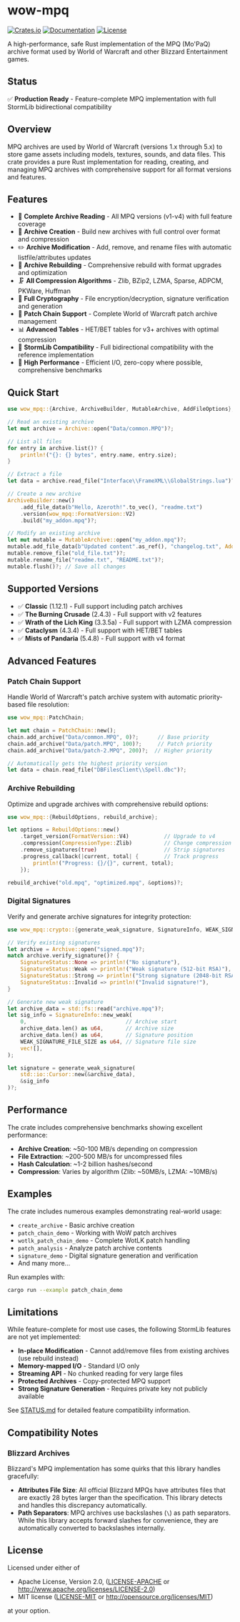 # wow-mpq

[![Crates.io](https://img.shields.io/crates/v/wow-mpq.svg)](https://crates.io/crates/wow-mpq)
[![Documentation](https://docs.rs/wow-mpq/badge.svg)](https://docs.rs/wow-mpq)
[![License](https://img.shields.io/crates/l/wow-mpq.svg)](https://github.com/wowemulation-dev/warcraft-rs#license)

A high-performance, safe Rust implementation of the MPQ (Mo'PaQ) archive format
used by World of Warcraft and other Blizzard Entertainment games.

## Status

✅ **Production Ready** - Feature-complete MPQ implementation with full StormLib bidirectional compatibility

## Overview

MPQ archives are used by World of Warcraft (versions 1.x through 5.x) to store
game assets including models, textures, sounds, and data files. This crate provides
a pure Rust implementation for reading, creating, and managing MPQ archives with
comprehensive support for all format versions and features.

## Features

- 📖 **Complete Archive Reading** - All MPQ versions (v1-v4) with full feature coverage
- 🔨 **Archive Creation** - Build new archives with full control over format and compression
- ✏️ **Archive Modification** - Add, remove, and rename files with automatic listfile/attributes updates
- 🔧 **Archive Rebuilding** - Comprehensive rebuild with format upgrades and optimization
- 🗜️ **All Compression Algorithms** - Zlib, BZip2, LZMA, Sparse, ADPCM, PKWare, Huffman
- 🔐 **Full Cryptography** - File encryption/decryption, signature verification and generation
- 🔗 **Patch Chain Support** - Complete World of Warcraft patch archive management
- 📊 **Advanced Tables** - HET/BET tables for v3+ archives with optimal compression
- 🤝 **StormLib Compatibility** - Full bidirectional compatibility with the reference implementation
- 🚀 **High Performance** - Efficient I/O, zero-copy where possible, comprehensive benchmarks

## Quick Start

```rust
use wow_mpq::{Archive, ArchiveBuilder, MutableArchive, AddFileOptions};

// Read an existing archive
let mut archive = Archive::open("Data/common.MPQ")?;

// List all files
for entry in archive.list()? {
    println!("{}: {} bytes", entry.name, entry.size);
}

// Extract a file
let data = archive.read_file("Interface\\FrameXML\\GlobalStrings.lua")?;

// Create a new archive
ArchiveBuilder::new()
    .add_file_data(b"Hello, Azeroth!".to_vec(), "readme.txt")
    .version(wow_mpq::FormatVersion::V2)
    .build("my_addon.mpq")?;

// Modify an existing archive
let mut mutable = MutableArchive::open("my_addon.mpq")?;
mutable.add_file_data(b"Updated content".as_ref(), "changelog.txt", AddFileOptions::default())?;
mutable.remove_file("old_file.txt")?;
mutable.rename_file("readme.txt", "README.txt")?;
mutable.flush()?; // Save all changes
```

## Supported Versions

- ✅ **Classic** (1.12.1) - Full support including patch archives
- ✅ **The Burning Crusade** (2.4.3) - Full support with v2 features
- ✅ **Wrath of the Lich King** (3.3.5a) - Full support with LZMA compression
- ✅ **Cataclysm** (4.3.4) - Full support with HET/BET tables
- ✅ **Mists of Pandaria** (5.4.8) - Full support with v4 format

## Advanced Features

### Patch Chain Support

Handle World of Warcraft's patch archive system with automatic priority-based file
resolution:

```rust
use wow_mpq::PatchChain;

let mut chain = PatchChain::new();
chain.add_archive("Data/common.MPQ", 0)?;      // Base priority
chain.add_archive("Data/patch.MPQ", 100)?;     // Patch priority
chain.add_archive("Data/patch-2.MPQ", 200)?;  // Higher priority

// Automatically gets the highest priority version
let data = chain.read_file("DBFilesClient\\Spell.dbc")?;
```

### Archive Rebuilding

Optimize and upgrade archives with comprehensive rebuild options:

```rust
use wow_mpq::{RebuildOptions, rebuild_archive};

let options = RebuildOptions::new()
    .target_version(FormatVersion::V4)           // Upgrade to v4
    .compression(CompressionType::Zlib)          // Change compression
    .remove_signatures(true)                     // Strip signatures
    .progress_callback(|current, total| {        // Track progress
        println!("Progress: {}/{}", current, total);
    });

rebuild_archive("old.mpq", "optimized.mpq", &options)?;
```

### Digital Signatures

Verify and generate archive signatures for integrity protection:

```rust
use wow_mpq::crypto::{generate_weak_signature, SignatureInfo, WEAK_SIGNATURE_FILE_SIZE};

// Verify existing signatures
let archive = Archive::open("signed.mpq")?;
match archive.verify_signature()? {
    SignatureStatus::None => println!("No signature"),
    SignatureStatus::Weak => println!("Weak signature (512-bit RSA)"),
    SignatureStatus::Strong => println!("Strong signature (2048-bit RSA)"),
    SignatureStatus::Invalid => println!("Invalid signature!"),
}

// Generate new weak signature
let archive_data = std::fs::read("archive.mpq")?;
let sig_info = SignatureInfo::new_weak(
    0,                               // Archive start
    archive_data.len() as u64,       // Archive size
    archive_data.len() as u64,       // Signature position
    WEAK_SIGNATURE_FILE_SIZE as u64, // Signature file size
    vec![],
);

let signature = generate_weak_signature(
    std::io::Cursor::new(&archive_data),
    &sig_info
)?;
```

## Performance

The crate includes comprehensive benchmarks showing excellent performance:

- **Archive Creation**: ~50-100 MB/s depending on compression
- **File Extraction**: ~200-500 MB/s for uncompressed files
- **Hash Calculation**: ~1-2 billion hashes/second
- **Compression**: Varies by algorithm (Zlib: ~50MB/s, LZMA: ~10MB/s)

## Examples

The crate includes numerous examples demonstrating real-world usage:

- `create_archive` - Basic archive creation
- `patch_chain_demo` - Working with WoW patch archives
- `wotlk_patch_chain_demo` - Complete WotLK patch handling
- `patch_analysis` - Analyze patch archive contents
- `signature_demo` - Digital signature generation and verification
- And many more...

Run examples with:

```bash
cargo run --example patch_chain_demo
```

## Limitations

While feature-complete for most use cases, the following StormLib features are not
yet implemented:

- **In-place Modification** - Cannot add/remove files from existing archives (use
  rebuild instead)
- **Memory-mapped I/O** - Standard I/O only
- **Streaming API** - No chunked reading for very large files
- **Protected Archives** - Copy-protected MPQ support
- **Strong Signature Generation** - Requires private key not publicly available

See [STATUS.md](STATUS.md) for detailed feature compatibility information.

## Compatibility Notes

### Blizzard Archives

Blizzard's MPQ implementation has some quirks that this library handles gracefully:

- **Attributes File Size**: All official Blizzard MPQs have attributes files that are
  exactly 28 bytes larger than the specification. This library detects and handles
  this discrepancy automatically.
- **Path Separators**: MPQ archives use backslashes (`\`) as path separators. While
  this library accepts forward slashes for convenience, they are automatically converted
  to backslashes internally.

## License

Licensed under either of

- Apache License, Version 2.0, ([LICENSE-APACHE](../../LICENSE-APACHE) or <http://www.apache.org/licenses/LICENSE-2.0>)
- MIT license ([LICENSE-MIT](../../LICENSE-MIT) or <http://opensource.org/licenses/MIT>)

at your option.
